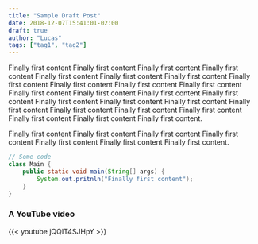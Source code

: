 ```yaml
---
title: "Sample Draft Post"
date: 2018-12-07T15:41:01-02:00
draft: true
author: "Lucas"
tags: ["tag1", "tag2"]
---
```


Finally first content Finally first content Finally first content Finally first content Finally first content Finally first content Finally first content Finally first content Finally first content Finally first content Finally first content Finally first content Finally first content Finally first content Finally first content Finally first content Finally first content Finally first content Finally first content Finally first content Finally first content Finally first content Finally first content Finally first content Finally first content.

Finally first content Finally first content Finally first content Finally first content Finally first content Finally first content Finally first content. 

```java
// Some code
class Main {
    public static void main(String[] args) {
        System.out.pritnln("Finally first content");
    }
}
```

### A YouTube video
{{< youtube jQQIT4SJHpY >}}
